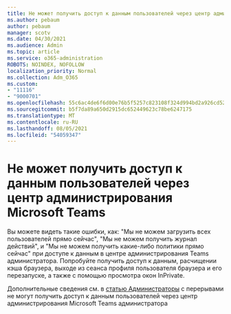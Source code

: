 ```yaml
---
title: Не может получить доступ к данным пользователей через центр администрирования Microsoft Teams
ms.author: pebaum
author: pebaum
manager: scotv
ms.date: 04/30/2021
ms.audience: Admin
ms.topic: article
ms.service: o365-administration
ROBOTS: NOINDEX, NOFOLLOW
localization_priority: Normal
ms.collection: Adm_O365
ms.custom:
- "11116"
- "9000701"
ms.openlocfilehash: 55c6ac4de6f6d00e76b5f5257c823108f324d994bd2a926cd52ba6dfa6158b4a
ms.sourcegitcommit: b5f7da89a650d2915dc652449623c78be6247175
ms.translationtype: MT
ms.contentlocale: ru-RU
ms.lasthandoff: 08/05/2021
ms.locfileid: "54059347"
---
```

# <a name="cant-access-user-data-via-the-microsoft-teams-admin-center"></a>Не может получить доступ к данным пользователей через центр администрирования Microsoft Teams

Вы можете видеть такие ошибки, как: "Мы не можем загрузить всех пользователей прямо сейчас", "Мы не можем получить журнал действий", и "Мы не можем получить какие-либо политики прямо сейчас" при доступе к данным в центре администрирования Teams администратора. Попробуйте получить доступ к данным, расчищении кэша браузера, выходе из сеанса профиля пользователя браузера и его перезапуске, а также с помощью просмотра окон InPrivate. 

Дополнительные сведения см. в [статью Администраторы](https://docs.microsoft.com/microsoftteams/troubleshoot/teams-administration/cannot-access-admin-center) с перерывами не могут получить доступ к данным пользователей через центр администрирования Microsoft Teams администратора